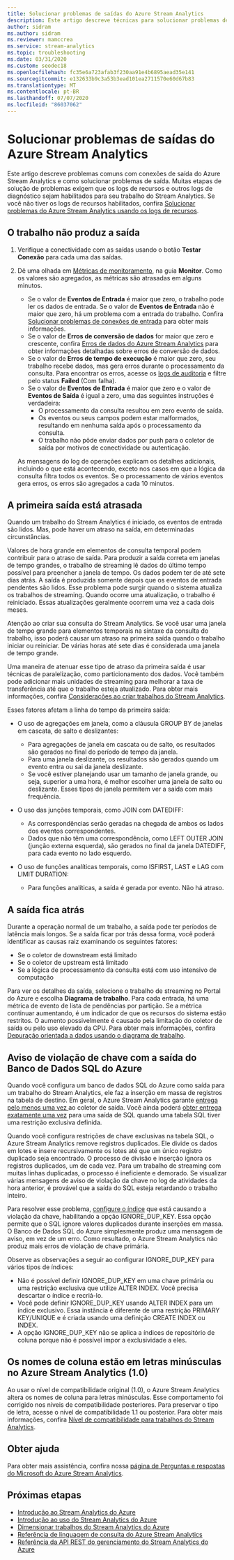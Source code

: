 ```yaml
---
title: Solucionar problemas de saídas do Azure Stream Analytics
description: Este artigo descreve técnicas para solucionar problemas de conexões de entrada em trabalhos do Azure Stream Analytics.
author: sidram
ms.author: sidram
ms.reviewer: mamccrea
ms.service: stream-analytics
ms.topic: troubleshooting
ms.date: 03/31/2020
ms.custom: seodec18
ms.openlocfilehash: fc35e6a723afab3f230aa91e4b6895aead35e141
ms.sourcegitcommit: e132633b9c3a53b3ead101ea2711570e60d67b83
ms.translationtype: MT
ms.contentlocale: pt-BR
ms.lasthandoff: 07/07/2020
ms.locfileid: "86037062"
---
```

# <a name="troubleshoot-azure-stream-analytics-outputs"></a>Solucionar problemas de saídas do Azure Stream Analytics

Este artigo descreve problemas comuns com conexões de saída do Azure Stream Analytics e como solucionar problemas de saída. Muitas etapas de solução de problemas exigem que os logs de recursos e outros logs de diagnóstico sejam habilitados para seu trabalho do Stream Analytics. Se você não tiver os logs de recursos habilitados, confira [Solucionar problemas do Azure Stream Analytics usando os logs de recursos](stream-analytics-job-diagnostic-logs.md).

## <a name="the-job-doesnt-produce-output"></a>O trabalho não produz a saída

1. Verifique a conectividade com as saídas usando o botão **Testar Conexão** para cada uma das saídas.
1. Dê uma olhada em [Métricas de monitoramento](stream-analytics-monitoring.md), na guia **Monitor**. Como os valores são agregados, as métricas são atrasadas em alguns minutos.

   * Se o valor de **Eventos de Entrada** é maior que zero, o trabalho pode ler os dados de entrada. Se o valor de **Eventos de Entrada** não é maior que zero, há um problema com a entrada do trabalho. Confira [Solucionar problemas de conexões de entrada](stream-analytics-troubleshoot-input.md) para obter mais informações.
   * Se o valor de **Erros de conversão de dados** for maior que zero e crescente, confira [Erros de dados do Azure Stream Analytics](data-errors.md) para obter informações detalhadas sobre erros de conversão de dados.
   * Se o valor de **Erros de tempo de execução** é maior que zero, seu trabalho recebe dados, mas gera erros durante o processamento da consulta. Para encontrar os erros, acesse os [logs de auditoria](../azure-resource-manager/management/view-activity-logs.md) e filtre pelo status **Failed** (Com falha).
   * Se o valor de **Eventos de Entrada** é maior que zero e o valor de **Eventos de Saída** é igual a zero, uma das seguintes instruções é verdadeira:
      * O processamento da consulta resultou em zero evento de saída.
      * Os eventos ou seus campos podem estar malformados, resultando em nenhuma saída após o processamento da consulta.
      * O trabalho não pôde enviar dados por push para o coletor de saída por motivos de conectividade ou autenticação.

   As mensagens do log de operações explicam os detalhes adicionais, incluindo o que está acontecendo, exceto nos casos em que a lógica da consulta filtra todos os eventos. Se o processamento de vários eventos gera erros, os erros são agregados a cada 10 minutos.

## <a name="the-first-output-is-delayed"></a>A primeira saída está atrasada

Quando um trabalho do Stream Analytics é iniciado, os eventos de entrada são lidos. Mas, pode haver um atraso na saída, em determinadas circunstâncias.

Valores de hora grande em elementos de consulta temporal podem contribuir para o atraso de saída. Para produzir a saída correta em janelas de tempo grandes, o trabalho de streaming lê dados do último tempo possível para preencher a janela de tempo. Os dados podem ter de até sete dias atrás. A saída é produzida somente depois que os eventos de entrada pendentes são lidos. Esse problema pode surgir quando o sistema atualiza os trabalhos de streaming. Quando ocorre uma atualização, o trabalho é reiniciado. Essas atualizações geralmente ocorrem uma vez a cada dois meses.

Atenção ao criar sua consulta do Stream Analytics. Se você usar uma janela de tempo grande para elementos temporais na sintaxe da consulta do trabalho, isso poderá causar um atraso na primeira saída quando o trabalho iniciar ou reiniciar. De várias horas até sete dias é considerada uma janela de tempo grande.

Uma maneira de atenuar esse tipo de atraso da primeira saída é usar técnicas de paralelização, como particionamento dos dados. Você também pode adicionar mais unidades de streaming para melhorar a taxa de transferência até que o trabalho esteja atualizado.  Para obter mais informações, confira [Considerações ao criar trabalhos do Stream Analytics](stream-analytics-concepts-checkpoint-replay.md).

Esses fatores afetam a linha do tempo da primeira saída:

* O uso de agregações em janela, como a cláusula GROUP BY de janelas em cascata, de salto e deslizantes:

  * Para agregações de janela em cascata ou de salto, os resultados são gerados no final do período de tempo da janela.
  * Para uma janela deslizante, os resultados são gerados quando um evento entra ou sai da janela deslizante.
  * Se você estiver planejando usar um tamanho de janela grande, ou seja, superior a uma hora, é melhor escolher uma janela de salto ou deslizante. Esses tipos de janela permitem ver a saída com mais frequência.

* O uso das junções temporais, como JOIN com DATEDIFF:
  * As correspondências serão geradas na chegada de ambos os lados dos eventos correspondentes.
  * Dados que não têm uma correspondência, como LEFT OUTER JOIN (junção externa esquerda), são gerados no final da janela DATEDIFF, para cada evento no lado esquerdo.

* O uso de funções analíticas temporais, como ISFIRST, LAST e LAG com LIMIT DURATION:
  * Para funções analíticas, a saída é gerada por evento. Não há atraso.

## <a name="the-output-falls-behind"></a>A saída fica atrás

Durante a operação normal de um trabalho, a saída pode ter períodos de latência mais longos. Se a saída ficar por trás dessa forma, você poderá identificar as causas raiz examinando os seguintes fatores:

* Se o coletor de downstream está limitado
* Se o coletor de upstream está limitado
* Se a lógica de processamento da consulta está com uso intensivo de computação

Para ver os detalhes da saída, selecione o trabalho de streaming no Portal do Azure e escolha **Diagrama de trabalho**. Para cada entrada, há uma métrica de evento de lista de pendências por partição. Se a métrica continuar aumentando, é um indicador de que os recursos do sistema estão restritos. O aumento possivelmente é causado pela limitação do coletor de saída ou pelo uso elevado da CPU. Para obter mais informações, confira [Depuração orientada a dados usando o diagrama de trabalho](stream-analytics-job-diagram-with-metrics.md).

## <a name="key-violation-warning-with-azure-sql-database-output"></a>Aviso de violação de chave com a saída do Banco de Dados SQL do Azure

Quando você configura um banco de dados SQL do Azure como saída para um trabalho do Stream Analytics, ele faz a inserção em massa de registros na tabela de destino. Em geral, o Azure Stream Analytics garante [entrega pelo menos uma vez ](https://docs.microsoft.com/stream-analytics-query/event-delivery-guarantees-azure-stream-analytics) ao coletor de saída. Você ainda poderá [obter entrega exatamente uma vez]( https://blogs.msdn.microsoft.com/streamanalytics/2017/01/13/how-to-achieve-exactly-once-delivery-for-sql-output/) para uma saída de SQL quando uma tabela SQL tiver uma restrição exclusiva definida.

Quando você configura restrições de chave exclusivas na tabela SQL, o Azure Stream Analytics remove registros duplicados. Ele divide os dados em lotes e insere recursivamente os lotes até que um único registro duplicado seja encontrado. O processo de divisão e inserção ignora os registros duplicados, um de cada vez. Para um trabalho de streaming com muitas linhas duplicadas, o processo é ineficiente e demorado. Se visualizar várias mensagens de aviso de violação da chave no log de atividades da hora anterior, é provável que a saída do SQL esteja retardando o trabalho inteiro.

Para resolver esse problema, [configure o índice]( https://docs.microsoft.com/sql/t-sql/statements/create-index-transact-sql) que está causando a violação da chave, habilitando a opção IGNORE_DUP_KEY. Essa opção permite que o SQL ignore valores duplicados durante inserções em massa. O Banco de Dados SQL do Azure simplesmente produz uma mensagem de aviso, em vez de um erro. Como resultado, o Azure Stream Analytics não produz mais erros de violação de chave primária.

Observe as observações a seguir ao configurar IGNORE_DUP_KEY para vários tipos de índices:

* Não é possível definir IGNORE_DUP_KEY em uma chave primária ou uma restrição exclusiva que utilize ALTER INDEX. Você precisa descartar o índice e recriá-lo.  
* Você pode definir IGNORE_DUP_KEY usando ALTER INDEX para um índice exclusivo. Essa instância é diferente de uma restrição PRIMARY KEY/UNIQUE e é criada usando uma definição CREATE INDEX ou INDEX.  
* A opção IGNORE_DUP_KEY não se aplica a índices de repositório de coluna porque não é possível impor a exclusividade a eles.  

## <a name="column-names-are-lowercase-in-azure-stream-analytics-10"></a>Os nomes de coluna estão em letras minúsculas no Azure Stream Analytics (1.0)

Ao usar o nível de compatibilidade original (1.0), o Azure Stream Analytics altera os nomes de coluna para letras minúsculas. Esse comportamento foi corrigido nos níveis de compatibilidade posteriores. Para preservar o tipo de letra, acesse o nível de compatibilidade 1.1 ou posterior. Para obter mais informações, confira [Nível de compatibilidade para trabalhos do Stream Analytics](https://docs.microsoft.com/azure/stream-analytics/stream-analytics-compatibility-level).

## <a name="get-help"></a>Obter ajuda

Para obter mais assistência, confira nossa [página de Perguntas e respostas do Microsoft do Azure Stream Analytics](https://docs.microsoft.com/answers/topics/azure-stream-analytics.html).

## <a name="next-steps"></a>Próximas etapas

* [Introdução ao Stream Analytics do Azure](stream-analytics-introduction.md)
* [Introdução ao uso do Stream Analytics do Azure](stream-analytics-real-time-fraud-detection.md)
* [Dimensionar trabalhos do Stream Analytics do Azure](stream-analytics-scale-jobs.md)
* [Referência de linguagem de consulta do Azure Stream Analytics](https://docs.microsoft.com/stream-analytics-query/stream-analytics-query-language-reference)
* [Referência da API REST do gerenciamento do Stream Analytics do Azure](https://msdn.microsoft.com/library/azure/dn835031.aspx)
